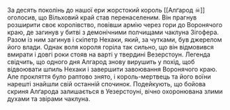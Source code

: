 
За десять поколінь до нашої ери жорстокий король [[Алґарод ☠]] оголосив, що Вільховий край став перенаселеним. Він прагнув розширити своє королівство, повівши армію через гори до Воронячого краю, де загинув у битві з демонічними полчищами чаклуна Зігофера. Разом із ним загинув і скіпетр Нехаки, який, за чутками, був джерелом його влади. Однак воля короля горіла так сильно, що він відмовився вмирати і довгі роки стояв на варті у твердині Везерстоун. Легенда свідчить, що одного дня Алгарод знову вирушить у похід, щоб відвоювати шпиль Нехаки і завершити завоювання Воронячого краю. Але прокляття було раптово знято, і король-мертвець та його воїни нарешті знайшли свій останній спочинок. Подейкують, що бойова скриня Алґарода залишається в Уезерстоуні, вічно охоронювана злими духами та звірами чаклуна.